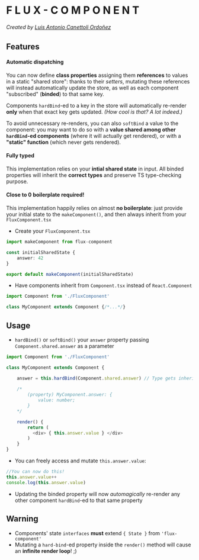 # F L U X - C O M P O N E N T 
###### Created by [Luis Antonio Canettoli Ordoñez](http://luisanton.io)

## Features

#### Automatic dispatching

You can now define **class properties** assigning them **references** to values in a static "shared store": thanks to their *setters*, mutating these references will instead automatically update the store, as well as each component "subscribed" (**binded**) to that same key.
    
Components `hardBind`-ed to a key in the store will automatically re-render **only** when that exact key gets updated. *(How cool is that? A lot indeed.)*

To avoid unnecessary re-renders, you can also `softBind` a value to the component: you may want to do so with a **value shared among other `hardBind`-ed components** (where it will actually get rendered), or with a **"static" function** (which never gets rendered).

#### Fully typed

This implementation relies on your **intial shared state** in input. All binded properties will inherit the **correct types** and preserve TS type-checking purpose.

#### Close to 0 boilerplate required!
This implementation happily relies on almost **no boilerplate**: just provide your initial state to the `makeComponent()`, and then always inherit from your `FluxComponent.tsx`

* Create your `FluxComponent.tsx` 
```typescript
import makeComponent from flux-component

const initialSharedState {
    answer: 42
}

export default makeComponent(initialSharedState)
```
* Have components inherit from `Component.tsx` instead of `React.Component`
```typescript
import Component from './FluxComponent'

class MyComponent extends Component {/*...*/}
```
## Usage
* `hardBind()` or `softBind()` your `answer` property passing `Component.shared.answer` as a parameter
```typescript
import Component from './FluxComponent'

class MyComponent extends Component {

    answer = this.hardBind(Component.shared.answer) // Type gets inherited from initial state 
    
    /* 
        (property) MyComponent.answer: {
            value: number;
        }
    */

    render() {
        return (
          <div> { this.answer.value } </div>
        )
    }
}
```
* You can freely access and mutate `this.answer.value`:
```typescript
//You can now do this!
this.answer.value++
console.log(this.answer.value)
```
* Updating the binded property will now *automagically* re-render any other component `hardBind`-ed to that same property
    
## Warning
* Components' state `interfaces` **must** extend `{ State }` from `'flux-component'`
* Mutating a `hard-bind`-ed property inside the `render()` method will cause an **infinite render loop**! ;)
